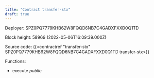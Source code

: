 ```yaml
---
title: "Contract transfer-stx"
draft: true
---
```

Deployer: SPZ0PQ7779KHB62W8FQQD6NB7C4GADXFXXD0Q1TD


 



Block height: 58969 (2022-05-06T16:09:39.000Z)

Source code: {{<contractref "transfer-stx" SPZ0PQ7779KHB62W8FQQD6NB7C4GADXFXXD0Q1TD transfer-stx>}}

Functions:

* execute _public_
